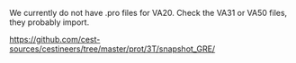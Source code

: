 We currently do not have .pro files for VA20.
Check the VA31 or VA50 files, they probably import.

https://github.com/cest-sources/cestineers/tree/master/prot/3T/snapshot_GRE/







